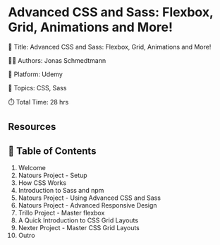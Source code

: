 # Advanced CSS and Sass: Flexbox, Grid, Animations and More!

📕 Title: Advanced CSS and Sass: Flexbox, Grid, Animations and More!

👨‍💻 Authors: Jonas Schmedtmann

🎥 Platform: Udemy

💾 Topics: CSS, Sass

⏱️ Total Time: 28 hrs

## Resources

## 📄 Table of Contents

1. Welcome
2. Natours Project - Setup
3. How CSS Works
4. Introduction to Sass and npm
5. Natours Project - Using Advanced CSS and Sass
6. Natours Project - Advanced Responsive Design
7. Trillo Project - Master flexbox
8. A Quick Introduction to CSS Grid Layouts
9. Nexter Project - Master CSS Grid Layouts
10. Outro
